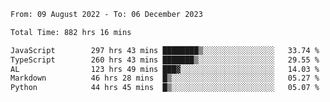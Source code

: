 
<!--START_SECTION:waka-->

```txt
From: 09 August 2022 - To: 06 December 2023

Total Time: 882 hrs 16 mins

JavaScript        297 hrs 43 mins ████████▒░░░░░░░░░░░░░░░░   33.74 %
TypeScript        260 hrs 43 mins ███████▒░░░░░░░░░░░░░░░░░   29.55 %
AL                123 hrs 49 mins ███▓░░░░░░░░░░░░░░░░░░░░░   14.03 %
Markdown          46 hrs 28 mins  █▒░░░░░░░░░░░░░░░░░░░░░░░   05.27 %
Python            44 hrs 45 mins  █▒░░░░░░░░░░░░░░░░░░░░░░░   05.07 %
```

<!--END_SECTION:waka-->











